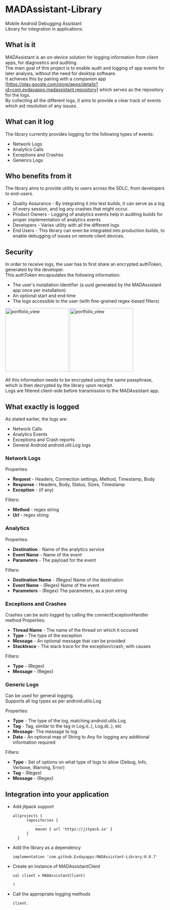 # MADAssistant-Library
Mobile Android Debugging Assistant  
Library for integration in applications.


## What is it
MADAssistant is an on-device solution for logging information from client apps, for diagnostics and auditing.</br> 
The main goal of this project is to enable audit and logging of app events for later analysis, without the need for desktop software.</br>
It achieves this by pairing with a companion app [https://play.google.com/store/apps/details?id=com.evdayapps.madassistant.repository] which serves as the repository for the logs.</br>
By collecting all the different logs, it aims to provide a clear track of events which aid resolution of any issues.</br>


## What can it log
The library currently provides logging for the following types of events:
- Network Logs
- Analytics Calls
- Exceptions and Crashes
- Generics Logs


## Who benefits from it
The library aims to provide utility to users across the SDLC, from developers to end-users.
- Quality Assurance - By integrating it into test builds, it can serve as a log of every session, and log any crashes that might occur.
- Product Owners - Logging of analytics events help in auditing builds for proper implementation of analytics events
- Developers - Varies utility with all the different logs
- End Users - This library can even be integrated into production builds, to enable debugging of issues on remote client devices.


## Security
In order to receive logs, the user has to first share an encrypted authToken, generated by the developer.</br>
This authToken encapsulates the following information:
- The user's installation identifier (a uuid generated by the MADAssistant app once per installation)
- An optional start and end time
- The logs accessible to the user (with fine-grained regex-based filters)

<img width="200" alt="portfolio_view" src="https://user-images.githubusercontent.com/3502209/123684638-5723db00-d86b-11eb-818e-5b39c1640bd7.png"> <img width="200" alt="portfolio_view" src="https://user-images.githubusercontent.com/3502209/123684642-58ed9e80-d86b-11eb-9393-f817ce6ad96f.png"></br>

All this information needs to be encrypted using the same passphrase, which is then decrypted by the library upon receipt.</br>
Logs are filtered client-side before transmission to the MADAssistant app.


## What exactly is logged
As stated earlier, the logs are:
- Network Calls
- Analytics Events
- Exceptions and Crash reports
- General Android android.util.Log logs


### Network Logs
Properties:
- **Request** - Headers, Connection settings, Method, Timestamp, Body
- **Response** - Headers, Body, Status, Sizes, Timestamp
- **Exception** - (if any)

Filters:
- **Method** - regex string
- **Url** - regex string

### Analytics
Properties:
- **Destination** - Name of the analytics service
- **Event Name** - Name of the event
- **Parameters** - The payload for the event

Filters:
- **Destination Name** - (Regex) Name of the destination
- **Event Name** - (Regex) Name of the event
- **Parameters** - (Regex) The parameters, as a json string

### Exceptions and Crashes
Crashes can be auto logged by calling the connectExceptionHandler method
Properties:
- **Thread Name** - The name of the thread on which it occured
- **Type** - The type of the exception
- **Message** - An optional message that can be provided
- **Stacktrace** - The stack trace for the exception/crash, with causes

Filters:
- **Type** - (Regex) 
- **Message** - (Regex) 

### Generic Logs
Can be used for general logging.  
Supports all log types as per android.utils.Log

Properties:
- **Type** - The type of the log, matching android.utils.Log
- **Tag** - Tag, similar to the tag in Log.i(..), Log.d(..), etc
- **Message**- The message to log
- **Data** - An optional map of String to Any for logging any additional information required

Filters:
- **Type** - Set of options on what type of logs to allow (Debug, Info, Verbose, Warning, Error)
- **Tag** - (Regex)
- **Message** - (Regex)



## Integration into your application
- Add jitpack support
  ```
  allprojects {
		repositories {
			...
			maven { url 'https://jitpack.io' }
		}
	}
  ```
- Add the library as a dependency
  ```
  implementation 'com.github.Evdayapps:MADAssistant-Library:0.0.7'
  ```
- Create an instance of MADAssistantClient
  ```
  val client = MADAssistantClient(
    
  )
  ```
- Call the appropriate logging methods
  ```
  client.
  ```








